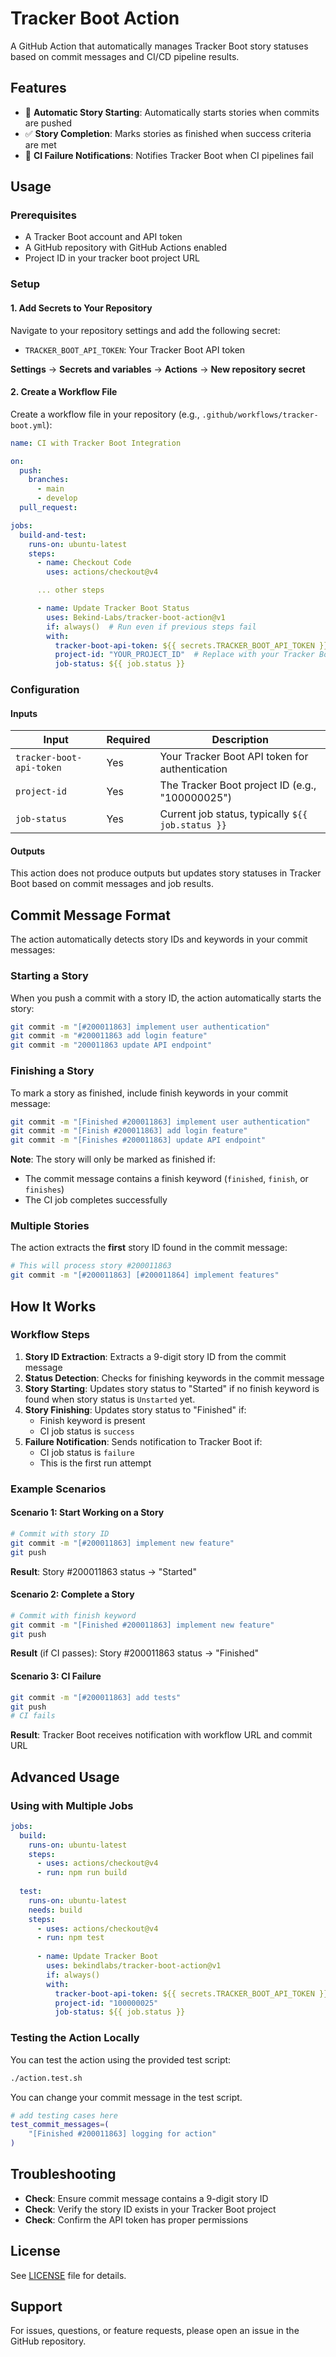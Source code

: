 # Tracker Boot Action

A GitHub Action that automatically manages Tracker Boot story statuses based on commit messages and CI/CD pipeline results.

## Features

- 🚀 **Automatic Story Starting**: Automatically starts stories when commits are pushed
- ✅ **Story Completion**: Marks stories as finished when success criteria are met
- 🔔 **CI Failure Notifications**: Notifies Tracker Boot when CI pipelines fail

## Usage

### Prerequisites

- A Tracker Boot account and API token
- A GitHub repository with GitHub Actions enabled
- Project ID in your tracker boot project URL

### Setup

#### 1. Add Secrets to Your Repository

Navigate to your repository settings and add the following secret:

- `TRACKER_BOOT_API_TOKEN`: Your Tracker Boot API token

**Settings** → **Secrets and variables** → **Actions** → **New repository secret**

#### 2. Create a Workflow File

Create a workflow file in your repository (e.g., `.github/workflows/tracker-boot.yml`):

```yaml
name: CI with Tracker Boot Integration

on:
  push:
    branches:
      - main
      - develop
  pull_request:

jobs:
  build-and-test:
    runs-on: ubuntu-latest
    steps:
      - name: Checkout Code
        uses: actions/checkout@v4

      ... other steps

      - name: Update Tracker Boot Status
        uses: Bekind-Labs/tracker-boot-action@v1
        if: always()  # Run even if previous steps fail
        with:
          tracker-boot-api-token: ${{ secrets.TRACKER_BOOT_API_TOKEN }}
          project-id: "YOUR_PROJECT_ID"  # Replace with your Tracker Boot project ID
          job-status: ${{ job.status }}
```

### Configuration

#### Inputs

| Input | Required | Description |
|-------|----------|-------------|
| `tracker-boot-api-token` | Yes | Your Tracker Boot API token for authentication |
| `project-id` | Yes | The Tracker Boot project ID (e.g., "100000025") |
| `job-status` | Yes | Current job status, typically `${{ job.status }}` |

#### Outputs

This action does not produce outputs but updates story statuses in Tracker Boot based on commit messages and job results.

## Commit Message Format

The action automatically detects story IDs and keywords in your commit messages:

### Starting a Story

When you push a commit with a story ID, the action automatically starts the story:

```bash
git commit -m "[#200011863] implement user authentication"
git commit -m "#200011863 add login feature"
git commit -m "200011863 update API endpoint"
```

### Finishing a Story

To mark a story as finished, include finish keywords in your commit message:

```bash
git commit -m "[Finished #200011863] implement user authentication"
git commit -m "[Finish #200011863] add login feature"
git commit -m "[Finishes #200011863] update API endpoint"
```

**Note**: The story will only be marked as finished if:
- The commit message contains a finish keyword (`finished`, `finish`, or `finishes`)
- The CI job completes successfully

### Multiple Stories

The action extracts the **first** story ID found in the commit message:

```bash
# This will process story #200011863
git commit -m "[#200011863] [#200011864] implement features"
```

## How It Works

### Workflow Steps

1. **Story ID Extraction**: Extracts a 9-digit story ID from the commit message
2. **Status Detection**: Checks for finishing keywords in the commit message
3. **Story Starting**: Updates story status to "Started" if no finish keyword is found when story status is `Unstarted` yet.
4. **Story Finishing**: Updates story status to "Finished" if:
   - Finish keyword is present
   - CI job status is `success`
5. **Failure Notification**: Sends notification to Tracker Boot if:
   - CI job status is `failure`
   - This is the first run attempt

### Example Scenarios

#### Scenario 1: Start Working on a Story

```bash
# Commit with story ID
git commit -m "[#200011863] implement new feature"
git push
```

**Result**: Story #200011863 status → "Started"

#### Scenario 2: Complete a Story

```bash
# Commit with finish keyword
git commit -m "[Finished #200011863] implement new feature"
git push
```

**Result** (if CI passes): Story #200011863 status → "Finished"

#### Scenario 3: CI Failure

```bash
git commit -m "[#200011863] add tests"
git push
# CI fails
```

**Result**: Tracker Boot receives notification with workflow URL and commit URL

## Advanced Usage

### Using with Multiple Jobs

```yaml
jobs:
  build:
    runs-on: ubuntu-latest
    steps:
      - uses: actions/checkout@v4
      - run: npm run build
  
  test:
    runs-on: ubuntu-latest
    needs: build
    steps:
      - uses: actions/checkout@v4
      - run: npm test
      
      - name: Update Tracker Boot
        uses: bekindlabs/tracker-boot-action@v1
        if: always()
        with:
          tracker-boot-api-token: ${{ secrets.TRACKER_BOOT_API_TOKEN }}
          project-id: "100000025"
          job-status: ${{ job.status }}
```

### Testing the Action Locally

You can test the action using the provided test script:

```bash
./action.test.sh
```

You can change your commit message in the test script.

```bash
# add testing cases here
test_commit_messages=(
    "[Finished #200011863] logging for action"
)
```

## Troubleshooting

- **Check**: Ensure commit message contains a 9-digit story ID
- **Check**: Verify the story ID exists in your Tracker Boot project
- **Check**: Confirm the API token has proper permissions

## License

See [LICENSE](LICENSE) file for details.

## Support

For issues, questions, or feature requests, please open an issue in the GitHub repository.
